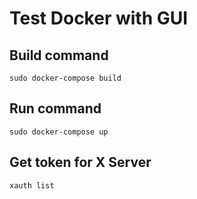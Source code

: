 # Test Docker with GUI

## Build command

`sudo docker-compose build`

## Run command

`sudo docker-compose up`

## Get token for X Server

`xauth list`
